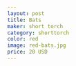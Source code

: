 ```yaml
---
layout: post
title: Bats
maker: short torch
category: shorttorch
color: red
image: red-bats.jpg
price: 20 USD
---
```

